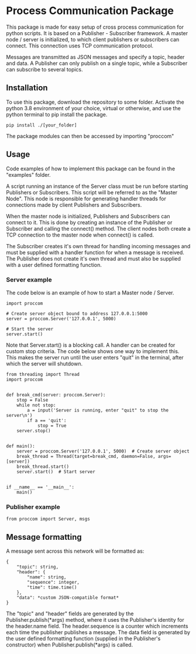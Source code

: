 # Process Communication Package
This package is made for easy setup of cross process communication for python scripts. It is based on a Publisher - 
Subscriber framework. A master node / server is initialized, to which client publishers or subscribers can connect.
This connection uses TCP communication protocol. 

Messages are transmitted as JSON messages and specify a topic, header and data. A Publisher can only publish on a single
topic, while a Subscriber can subscribe to several topics.

## Installation
To use this package, download the repository to some folder. Activate the python 3.8 environment of your choice, 
virtual or otherwise, and use the python terminal to pip install the package.

    pip install ./[your_folder]

The package modules can then be accessed by importing "proccom" 

## Usage
Code examples of how to implement this package can be found in the "examples" folder.

A script running an instance of the Server class must be run before starting Publishers or Subscribers.
This script will be referred to as the "Master Node". This node is responsible for generating handler threads for 
connections made by client Publishers and Subscribers.

When the master node is initialized, Publishers and Subscribers can connect to it. This is done by creating an instance
of the Publisher or Subscriber and calling the connect() method. The client nodes both create a TCP connection to the 
master node when connect() is called. 

The Subscriber creates it's own thread for handling incoming messages and must be supplied with a handler function for 
when a message is received. The Publisher does not create it's own thread and must also be supplied with a user defined 
formatting function.

### Server example
The code below is an example of how to start a Master node / Server. 

    import proccom
    
    # Create server object bound to address 127.0.0.1:5000
    server = proccom.Server('127.0.0.1', 5000)  
    
    # Start the server
    server.start()

Note that Server.start() is a blocking call. A handler can be created for custom stop criteria. The code below shows one
way to implement this. This makes the server run until the user enters "quit" in the terminal, after which the server
will shutdown.

    from threading import Thread
    import proccom
    
    
    def break_cmd(server: proccom.Server):
        stop = False
        while not stop:
            a = input('Server is running, enter "quit" to stop the server\n')
            if a == 'quit':
                stop = True
        server.stop()
    
    
    def main():
        server = proccom.Server('127.0.0.1', 5000)  # Create server object
        break_thread = Thread(target=break_cmd, daemon=False, args=[server])
        break_thread.start()
        server.start()  # Start server
    
    
    if __name__ == '__main__':
        main()


    
### Publisher example

    from proccom import Server, msgs
    

## Message formatting
A message sent across this network will be formatted as:

    {
        "topic": string, 
        "header": {
            "name": string, 
            "sequence": integer, 
            "time": time.time()
        },
        "data": *custom JSON-compatible format*
    }
        
The "topic" and "header" fields are generated by the Publisher.publish(*args) method, where it uses the Publisher's 
identity for the header.name field. The header.sequence is a counter which increments each time the publisher publishes 
a message. The data field is generated by the user defined formatting function (supplied in the Publisher's constructor)
when Publisher.publish(*args) is called. 